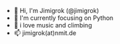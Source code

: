 
- 👋 Hi, I'm Jimigrok (@jimigrok)
- 👀 I'm currently focusing on Python 
- 💞️ i love music and climbing
- 📫 jimigrok(at)nmit.de